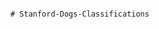                                                                                        # Stanford-Dogs-Classifications